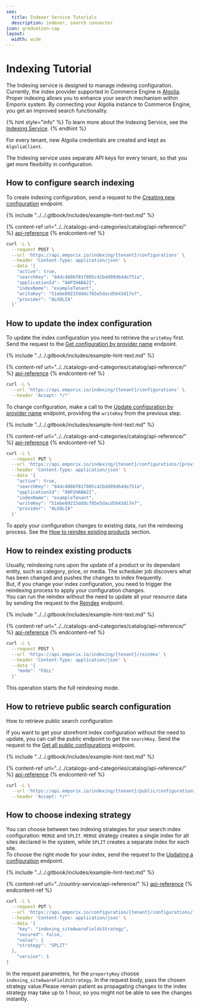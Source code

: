```yaml
---
seo:
  title: Indexer Service Tutorials
  description: indexer, search connector
icon: graduation-cap
layout:
  width: wide
---
```


# Indexing Tutorial

The Indexing service is designed to manage indexing configuration. Currently, the index provider supported in Commerce Engine is [Algolia](https://www.algolia.com/).\
Proper indexing allows you to enhance your search mechanism within Emporix system. By connecting your Algolia instance to Commerce Engine, you get an improved search functionality.

{% hint style="info" %}
To learn more about the Indexing Service, see the [Indexing Service](./).
{% endhint %}

For every tenant, new Algolia credentials are created and kept as `AlgoliaClient`.

The Indexing service uses separate API keys for every tenant, so that you get more flexibility in configuration.

## How to configure search indexing

To create indexing configuration, send a request to the [Creating new configuration](https://developer.emporix.io/api-references/api-guides/configuration/indexing-service/api-reference/configuration#post-indexing-tenant-configurations) endpoint.

{% include "../../.gitbook/includes/example-hint-text.md" %}

{% content-ref url="../../catalogs-and-categories/catalog/api-reference/" %}
[api-reference](../../catalogs-and-categories/catalog/api-reference/)
{% endcontent-ref %}

```bash
curl -L \
  --request POST \
  --url 'https://api.emporix.io/indexing/{tenant}/configurations' \
  --header 'Content-Type: application/json' \
  --data '{
    "active": true,
    "searchKey": "84dc4886f81f805c42bdd89d64de751a",
    "applicationId": "8AP2HABA2I",
    "indexName": "exampleTenant",
    "writeKey": "51ebe89215dddcf85e5dacd5643d17e7",
    "provider": "ALGOLIA"
  }'
```

## How to update the index configuration

To update the index configuration you need to retrieve the `writeKey` first.\
Send the request to the [Get configuration by provider name](https://developer.emporix.io/api-references/api-guides/configuration/indexing-service/api-reference/configuration#get-indexing-tenant-configurations-provider) endpoint.

{% include "../../.gitbook/includes/example-hint-text.md" %}

{% content-ref url="../../catalogs-and-categories/catalog/api-reference/" %}
[api-reference](../../catalogs-and-categories/catalog/api-reference/)
{% endcontent-ref %}

```bash
curl -L \
  --url 'https://api.emporix.io/indexing/{tenant}/configurations' \
  --header 'Accept: */*'
```

To change configuration, make a call to the [Update configuration by provider name](https://developer.emporix.io/api-references/api-guides/configuration/indexing-service/api-reference/configuration#put-indexing-tenant-configurations-provider) endpoint, providing the `writeKey` from the previous step.

{% include "../../.gitbook/includes/example-hint-text.md" %}

{% content-ref url="../../catalogs-and-categories/catalog/api-reference/" %}
[api-reference](../../catalogs-and-categories/catalog/api-reference/)
{% endcontent-ref %}

```bash
curl -L \
  --request PUT \
  --url 'https://api.emporix.io/indexing/{tenant}/configurations/{provider}' \
  --header 'Content-Type: application/json' \
  --data '{
    "active": true,
    "searchKey": "84dc4886f81f805c42bdd89d64de751a",
    "applicationId": "8AP2HABA2I",
    "indexName": "exampleTenant",
    "writeKey": "51ebe89215dddcf85e5dacd5643d17e7",
    "provider": "ALGOLIA"
  }'
```

To apply your configuration changes to existing data, run the reindexing process. See the [How to reindex existing products](indexing.md#how_to_reindex_existing_products) section.

## How to reindex existing products <a href="#how_to_reindex_existing_products" id="how_to_reindex_existing_products"></a>

Usually, reindexing runs upon the update of a product or its dependant entity, such as category, price, or media. The scheduler job discovers what has been changed and pushes the changes to index frequently.\
But, if you change your index configuration, you need to trigger the reindexing process to apply your configuration changes.\
You can run the reindex without the need to update all your resource data by sending the request to the [Reindex](https://developer.emporix.io/api-references/api-guides/configuration/indexing-service/api-reference/reindex) endpoint.

{% include "../../.gitbook/includes/example-hint-text.md" %}

{% content-ref url="../../catalogs-and-categories/catalog/api-reference/" %}
[api-reference](../../catalogs-and-categories/catalog/api-reference/)
{% endcontent-ref %}

```bash
curl -L \
  --request POST \
  --url 'https://api.emporix.io/indexing/{tenant}/reindex' \
  --header 'Content-Type: application/json' \
  --data '{
    "mode": "FULL"
  }'
```

This operation starts the full reindexing mode.

## How to retrieve public search configuration

How to retrieve public search configuration

If you want to get your storefront index configuration without the need to update, you can call the public endpoint to get the `searchKey`. Send the request to the [Get all public configurations](https://developer.emporix.io/api-references/api-guides/configuration/indexing-service/api-reference/public-configuration#get-indexing-tenant-public-configurations) endpoint.

{% include "../../.gitbook/includes/example-hint-text.md" %}

{% content-ref url="../../catalogs-and-categories/catalog/api-reference/" %}
[api-reference](../../catalogs-and-categories/catalog/api-reference/)
{% endcontent-ref %}

```bash
curl -L \
  --url 'https://api.emporix.io/indexing/{tenant}/public/configurations' \
  --header 'Accept: */*'
```

## How to choose indexing strategy

You can choose between two indexing strategies for your search index configuration: `MERGE` and `SPLIT`. `MERGE` strategy creates a single index for all sites declared in the system, while `SPLIT` creates a separate index for each site.\
To choose the right mode for your index, send the request to the [Updating a configuration](https://developer.emporix.io/api-references/api-guides/configuration/configuration-service/api-reference/tenant-configurations#put-configuration-tenant-configurations-propertykey) endpoint.

{% include "../../.gitbook/includes/example-hint-text.md" %}

{% content-ref url="../country-service/api-reference/" %}
[api-reference](../country-service/api-reference/)
{% endcontent-ref %}

```bash
curl -L \
  --request PUT \
  --url 'https://api.emporix.io/configuration/{tenant}/configurations/{propertyKey}' \
  --header 'Content-Type: application/json' \
  --data '{
    "key": "indexing_siteAwareFieldsStrategy",
    "secured": false,
    "value": {
    "strategy": "SPLIT"
  },
    "version": 1
}
```

In the request parameters, for the `propertyKey` choose `indexing_siteAwareFieldsStrategy`. In the request body, pass the chosen strategy value.Please remain patient as propagating changes to the index strategy may take up to 1 hour, so you might not be able to see the changes instantly.

